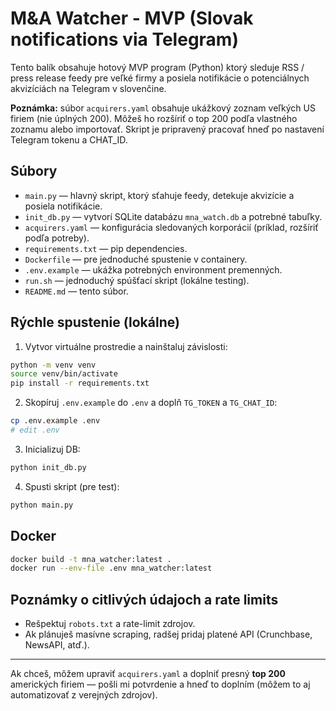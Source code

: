 # M&A Watcher - MVP (Slovak notifications via Telegram)

Tento balík obsahuje hotový MVP program (Python) ktorý sleduje RSS / press release feedy pre veľké firmy
a posiela notifikácie o potenciálnych akvizíciách na Telegram v slovenčine.

**Poznámka:** súbor `acquirers.yaml` obsahuje ukážkový zoznam veľkých US firiem (nie úplných 200). Môžeš ho rozšíriť o top 200 podľa vlastného zoznamu alebo importovať. Skript je pripravený pracovať hneď po nastavení Telegram tokenu a CHAT_ID.

## Súbory
- `main.py` — hlavný skript, ktorý sťahuje feedy, detekuje akvizície a posiela notifikácie.
- `init_db.py` — vytvorí SQLite databázu `mna_watch.db` a potrebné tabuľky.
- `acquirers.yaml` — konfigurácia sledovaných korporácií (príklad, rozšíriť podľa potreby).
- `requirements.txt` — pip dependencies.
- `Dockerfile` — pre jednoduché spustenie v containery.
- `.env.example` — ukážka potrebných environment premenných.
- `run.sh` — jednoduchý spúšťací skript (lokálne testing).
- `README.md` — tento súbor.

## Rýchle spustenie (lokálne)
1. Vytvor virtuálne prostredie a nainštaluj závislosti:
```bash
python -m venv venv
source venv/bin/activate
pip install -r requirements.txt
```

2. Skopíruj `.env.example` do `.env` a doplň `TG_TOKEN` a `TG_CHAT_ID`:
```bash
cp .env.example .env
# edit .env
```

3. Inicializuj DB:
```bash
python init_db.py
```

4. Spusti skript (pre test):
```bash
python main.py
```

## Docker
```bash
docker build -t mna_watcher:latest .
docker run --env-file .env mna_watcher:latest
```

## Poznámky o citlivých údajoch a rate limits
- Rešpektuj `robots.txt` a rate-limit zdrojov.
- Ak plánuješ masívne scraping, radšej pridaj platené API (Crunchbase, NewsAPI, atď.).

---
Ak chceš, môžem upraviť `acquirers.yaml` a doplniť presný **top 200** amerických firiem — pošli mi potvrdenie a hneď to doplním (môžem to aj automatizovať z verejných zdrojov).
